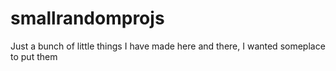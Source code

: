 # smallrandomprojs
Just a bunch of little things I have made here and there, I wanted someplace to put them
